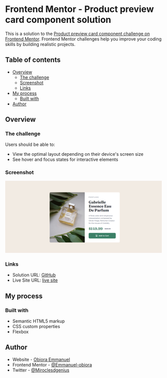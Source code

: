 # Frontend Mentor - Product preview card component solution

This is a solution to the [Product preview card component challenge on Frontend Mentor](https://www.frontendmentor.io/challenges/product-preview-card-component-GO7UmttRfa). Frontend Mentor challenges help you improve your coding skills by building realistic projects.

## Table of contents

- [Overview](#overview)
  - [The challenge](#the-challenge)
  - [Screenshot](#screenshot)
  - [Links](#links)
- [My process](#my-process)
  - [Built with](#built-with)
- [Author](#author)

## Overview

### The challenge

Users should be able to:

- View the optimal layout depending on their device's screen size
- See hover and focus states for interactive elements

### Screenshot

![Desktop View](./images/desktop.png)

### Links

- Solution URL: [GitHub](https://github.com/Emmanuel-obiora/product-card)
- Live Site URL: [live site](https://your-live-site-url.com)

## My process

### Built with

- Semantic HTML5 markup
- CSS custom properties
- Flexbox

## Author

- Website - [Obiora Emmanuel](https://emmanuel-obiora.github.io/portfolio-about-me-/web-content/)
- Frontend Mentor - [@Emmanuel-obiora](https://www.frontendmentor.io/profile/Emmanuel-obiora)
- Twitter - [@Miroclesdgenius](https://twitter.com/Miroclesdgenius)
